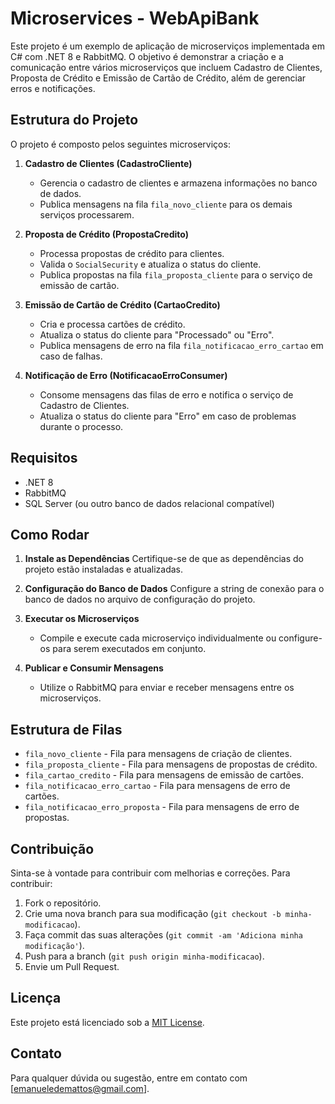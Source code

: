 # Microservices - WebApiBank

Este projeto é um exemplo de aplicação de microserviços implementada em C# com .NET 8 e RabbitMQ. O objetivo é demonstrar a criação e a comunicação entre vários microserviços que incluem Cadastro de Clientes, Proposta de Crédito e Emissão de Cartão de Crédito, além de gerenciar erros e notificações.

## Estrutura do Projeto

O projeto é composto pelos seguintes microserviços:

1. **Cadastro de Clientes (CadastroCliente)**
   - Gerencia o cadastro de clientes e armazena informações no banco de dados.
   - Publica mensagens na fila `fila_novo_cliente` para os demais serviços processarem.

2. **Proposta de Crédito (PropostaCredito)**
   - Processa propostas de crédito para clientes.
   - Valida o `SocialSecurity` e atualiza o status do cliente.
   - Publica propostas na fila `fila_proposta_cliente` para o serviço de emissão de cartão.

3. **Emissão de Cartão de Crédito (CartaoCredito)**
   - Cria e processa cartões de crédito.
   - Atualiza o status do cliente para "Processado" ou "Erro".
   - Publica mensagens de erro na fila `fila_notificacao_erro_cartao` em caso de falhas.

4. **Notificação de Erro (NotificacaoErroConsumer)**
   - Consome mensagens das filas de erro e notifica o serviço de Cadastro de Clientes.
   - Atualiza o status do cliente para "Erro" em caso de problemas durante o processo.

## Requisitos

- .NET 8
- RabbitMQ
- SQL Server (ou outro banco de dados relacional compatível)

## Como Rodar

1. **Instale as Dependências**
   Certifique-se de que as dependências do projeto estão instaladas e atualizadas.

2. **Configuração do Banco de Dados**
   Configure a string de conexão para o banco de dados no arquivo de configuração do projeto.

3. **Executar os Microserviços**
   - Compile e execute cada microserviço individualmente ou configure-os para serem executados em conjunto.

4. **Publicar e Consumir Mensagens**
   - Utilize o RabbitMQ para enviar e receber mensagens entre os microserviços.

## Estrutura de Filas

- `fila_novo_cliente` - Fila para mensagens de criação de clientes.
- `fila_proposta_cliente` - Fila para mensagens de propostas de crédito.
- `fila_cartao_credito` - Fila para mensagens de emissão de cartões.
- `fila_notificacao_erro_cartao` - Fila para mensagens de erro de cartões.
- `fila_notificacao_erro_proposta` - Fila para mensagens de erro de propostas.

## Contribuição

Sinta-se à vontade para contribuir com melhorias e correções. Para contribuir:

1. Fork o repositório.
2. Crie uma nova branch para sua modificação (`git checkout -b minha-modificacao`).
3. Faça commit das suas alterações (`git commit -am 'Adiciona minha modificação'`).
4. Push para a branch (`git push origin minha-modificacao`).
5. Envie um Pull Request.

## Licença

Este projeto está licenciado sob a [MIT License](LICENSE).

## Contato

Para qualquer dúvida ou sugestão, entre em contato com [emanueledemattos@gmail.com].

